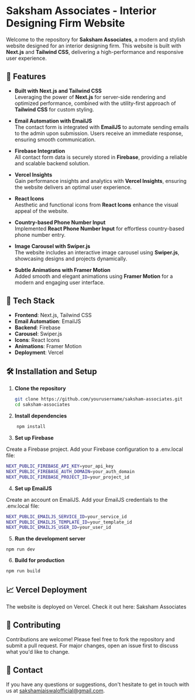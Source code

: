 # Saksham Associates - Interior Designing Firm Website

Welcome to the repository for **Saksham Associates**, a modern and stylish website designed for an interior designing firm. This website is built with **Next.js** and **Tailwind CSS**, delivering a high-performance and responsive user experience.

## 🌟 Features

- **Built with Next.js and Tailwind CSS**  
  Leveraging the power of **Next.js** for server-side rendering and optimized performance, combined with the utility-first approach of **Tailwind CSS** for custom styling.

- **Email Automation with EmailJS**  
  The contact form is integrated with **EmailJS** to automate sending emails to the admin upon submission. Users receive an immediate response, ensuring smooth communication.

- **Firebase Integration**  
  All contact form data is securely stored in **Firebase**, providing a reliable and scalable backend solution.

- **Vercel Insights**  
  Gain performance insights and analytics with **Vercel Insights**, ensuring the website delivers an optimal user experience.

- **React Icons**  
  Aesthetic and functional icons from **React Icons** enhance the visual appeal of the website.

- **Country-based Phone Number Input**  
  Implemented **React Phone Number Input** for effortless country-based phone number entry.

- **Image Carousel with Swiper.js**  
  The website includes an interactive image carousel using **Swiper.js**, showcasing designs and projects dynamically.

- **Subtle Animations with Framer Motion**  
  Added smooth and elegant animations using **Framer Motion** for a modern and engaging user interface.

## 🚀 Tech Stack

- **Frontend**: Next.js, Tailwind CSS
- **Email Automation**: EmailJS
- **Backend**: Firebase
- **Carousel**: Swiper.js
- **Icons**: React Icons
- **Animations**: Framer Motion
- **Deployment**: Vercel

## 🛠️ Installation and Setup

1. **Clone the repository**  
   ```bash
   git clone https://github.com/yourusername/saksham-associates.git
   cd saksham-associates
2. **Install dependencies**

```bash
    npm install
```
3. **Set up Firebase**

Create a Firebase project.
Add your Firebase configuration to a .env.local file:
```bash
NEXT_PUBLIC_FIREBASE_API_KEY=your_api_key
NEXT_PUBLIC_FIREBASE_AUTH_DOMAIN=your_auth_domain
NEXT_PUBLIC_FIREBASE_PROJECT_ID=your_project_id
```

4. **Set up EmailJS**

Create an account on EmailJS.
Add your EmailJS credentials to the .env.local file:

```bash
NEXT_PUBLIC_EMAILJS_SERVICE_ID=your_service_id
NEXT_PUBLIC_EMAILJS_TEMPLATE_ID=your_template_id
NEXT_PUBLIC_EMAILJS_USER_ID=your_user_id
```

5. **Run the development server**

```
npm run dev
```

6. **Build for production**

```
npm run build
```

## 📈 Vercel Deployment
The website is deployed on Vercel. Check it out here: Saksham Associates

## 🤝 Contributing
Contributions are welcome! Please feel free to fork the repository and submit a pull request. For major changes, open an issue first to discuss what you'd like to change.

## 📧 Contact
If you have any questions or suggestions, don't hesitate to get in touch with us at sakshamjaiswalofficial@gmail.com.
